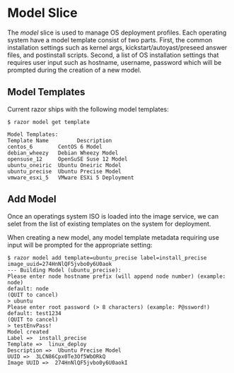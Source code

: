 # Model Slice

The *model* slice is used to manage OS deployment profiles. Each operating system have a model template consist of two parts. First, the common installation settings such as kernel args, kickstart/autoyast/preseed answer files, and postinstall scripts. Second, a list of OS installation settings that requires user input such as hostname, username, password which will be prompted during the creation of a new model.

## Model Templates

Current razor ships with the following model templates:

    $ razor model get template
    
    Model Templates:
    Template Name         Description         
    centos_6        CentOS 6 Model            
    debian_wheezy   Debian Wheezy Model       
    opensuse_12     OpenSuSE Suse 12 Model    
    ubuntu_oneiric  Ubuntu Oneiric Model      
    ubuntu_precise  Ubuntu Precise Model      
    vmware_esxi_5   VMware ESXi 5 Deployment  

## Add Model

Once an operatings system ISO is loaded into the image service, we can selet from the list of existing templates on the system for deployment.

When creating a new model, any model template metadata requiring use input will be prompted for the appropriate setting:

    $ razor model add template=ubuntu_precise label=install_precise image_uuid=274HnNlQF5jvbo0y6U0aok
    --- Building Model (ubuntu_precise):
    Please enter node hostname prefix (will append node number) (example: node)
    default: node
    (QUIT to cancel)
    > ubuntu
    Please enter root password (> 8 characters) (example: P@ssword!)
    default: test1234
    (QUIT to cancel)
    > testEnvPass!
    Model created
    Label =>  install_precise
    Template =>  linux_deploy
    Description =>  Ubuntu Precise Model
    UUID =>  3LCN86Cpx0Te3Of5WbORkQ
    Image UUID =>  274HnNlQF5jvbo0y6U0aokI
